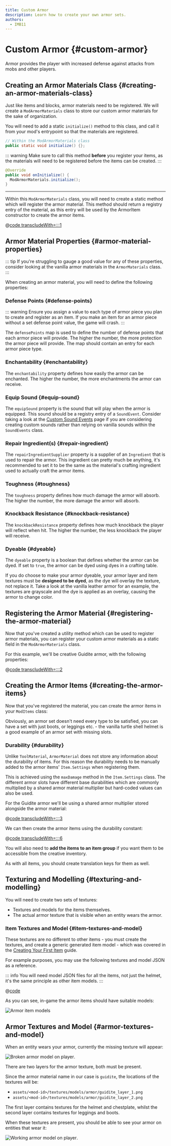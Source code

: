 ```yaml
---
title: Custom Armor
description: Learn how to create your own armor sets.
authors:
  - IMB11
---
```


# Custom Armor {#custom-armor}

Armor provides the player with increased defense against attacks from mobs and other players.

## Creating an Armor Materials Class {#creating-an-armor-materials-class}

Just like items and blocks, armor materials need to be registered. We will create a `ModArmorMaterials` class to store our custom armor materials for the sake of organization.

You will need to add a static `initialize()` method to this class, and call it from your mod's entrypoint so that the materials are registered.

```java
// Within the ModArmorMaterials class
public static void initialize() {};
```

::: warning
Make sure to call this method **before** you register your items, as the materials will need to be registered before the items can be created.
:::

```java
@Override
public void onInitialize() {
  ModArmorMaterials.initialize();
}
```

---

Within this `ModArmorMaterials` class, you will need to create a static method which will register the armor material. This method should return a registry entry of the material, as this entry will be used by the ArmorItem constructor to create the armor items.

@[code transcludeWith=:::1](@/reference/latest/src/main/java/com/example/docs/item/armor/ModArmorMaterials.java)

## Armor Material Properties {#armor-material-properties}

::: tip
If you're struggling to gauge a good value for any of these properties, consider looking at the vanilla armor materials in the `ArmorMaterials` class.
:::

When creating an armor material, you will need to define the following properties:

### Defense Points {#defense-points}

::: warning
Ensure you assign a value to each type of armor piece you plan to create and register as an item. If you make an item for an armor piece without a set defense point value, the game will crash.
:::

The `defensePoints` map is used to define the number of defense points that each armor piece will provide. The higher the number, the more protection the armor piece will provide. The map should contain an entry for each armor piece type.

### Enchantability {#enchantability}

The `enchantability` property defines how easily the armor can be enchanted. The higher the number, the more enchantments the armor can receive.

### Equip Sound {#equip-sound}

The `equipSound` property is the sound that will play when the armor is equipped. This sound should be a registry entry of a `SoundEvent`. Consider taking a look at the [Custom Sound Events](../sounds/custom) page if you are considering creating custom sounds rather than relying on vanilla sounds within the `SoundEvents` class.

### Repair Ingredient(s) {#repair-ingredient}

The `repairIngredientSupplier` property is a supplier of an `Ingredient` that is used to repair the armor. This ingredient can pretty much be anything, it's recommended to set it to be the same as the material's crafting ingredient used to actually craft the armor items.

### Toughness {#toughness}

The `toughness` property defines how much damage the armor will absorb. The higher the number, the more damage the armor will absorb.

### Knockback Resistance {#knockback-resistance}

The `knockbackResistance` property defines how much knockback the player will reflect when hit. The higher the number, the less knockback the player will receive.

### Dyeable {#dyeable}

The `dyeable` property is a boolean that defines whether the armor can be dyed. If set to `true`, the armor can be dyed using dyes in a crafting table.

If you do choose to make your armor dyeable, your armor layer and item textures must be **designed to be dyed**, as the dye will overlay the texture, not replace it. Take a look at the vanilla leather armor for an example, the textures are grayscale and the dye is applied as an overlay, causing the armor to change color.

## Registering the Armor Material {#registering-the-armor-material}

Now that you've created a utility method which can be used to register armor materials, you can register your custom armor materials as a static field in the `ModArmorMaterials` class.

For this example, we'll be creative Guidite armor, with the following properties:

@[code transcludeWith=:::2](@/reference/latest/src/main/java/com/example/docs/item/armor/ModArmorMaterials.java)

## Creating the Armor Items {#creating-the-armor-items}

Now that you've registered the material, you can create the armor items in your `ModItems` class:

Obviously, an armor set doesn't need every type to be satisfied, you can have a set with just boots, or leggings etc. - the vanilla turtle shell helmet is a good example of an armor set with missing slots.

### Durability {#durability}

Unlike `ToolMaterial`, `ArmorMaterial` does not store any information about the durability of items.
For this reason the durability needs to be manually added to the armor items' `Item.Settings` when registering them.

This is achieved using the `maxDamage` method in the `Item.Settings` class.
The different armor slots have different base durabilities which are commonly multiplied by a shared armor material multiplier but hard-coded values can also be used.

For the Guidite armor we'll be using a shared armor multiplier stored alongside the armor material:

@[code transcludeWith=:::3](@/reference/latest/src/main/java/com/example/docs/item/armor/ModArmorMaterials.java)

We can then create the armor items using the durability constant:

@[code transcludeWith=:::6](@/reference/latest/src/main/java/com/example/docs/item/ModItems.java)

You will also need to **add the items to an item group** if you want them to be accessible from the creative inventory.

As with all items, you should create translation keys for them as well.

## Texturing and Modelling {#texturing-and-modelling}

You will need to create two sets of textures:

- Textures and models for the items themselves.
- The actual armor texture that is visible when an entity wears the armor.

### Item Textures and Model {#item-textures-and-model}

These textures are no different to other items - you must create the textures, and create a generic generated item model - which was covered in the [Creating Your First Item](./first-item#adding-a-texture-and-model) guide.

For example purposes, you may use the following textures and model JSON as a reference.

<DownloadEntry type="Item Textures" visualURL="/assets/develop/items/armor_0.png" downloadURL="/assets/develop/items/example_armor_item_textures.zip" />

::: info
You will need model JSON files for all the items, not just the helmet, it's the same principle as other item models.
:::

@[code](@/reference/latest/src/main/resources/assets/fabric-docs-reference/models/item/guidite_helmet.json)

As you can see, in-game the armor items should have suitable models:

![Armor item models](/assets/develop/items/armor_1.png)

## Armor Textures and Model {#armor-textures-and-model}

When an entity wears your armor, currently the missing texture will appear:

![Broken armor model on player](/assets/develop/items/armor_2.png).

There are two layers for the armor texture, both must be present.

Since the armor material name in our case is `guidite`, the locations of the textures will be:

- `assets/<mod-id>/textures/models/armor/guidite_layer_1.png`
- `assets/<mod-id>/textures/models/armor/guidite_layer_2.png`

<DownloadEntry type="Armor Model Textures" noVisualURL="true" downloadURL="/assets/develop/items/example_armor_layer_textures.zip" />

The first layer contains textures for the helmet and chestplate, whilst the second layer contains textures for leggings and boots.

When these textures are present, you should be able to see your armor on entities that wear it:

![Working armor model on player](/assets/develop/items/armor_3.png).
